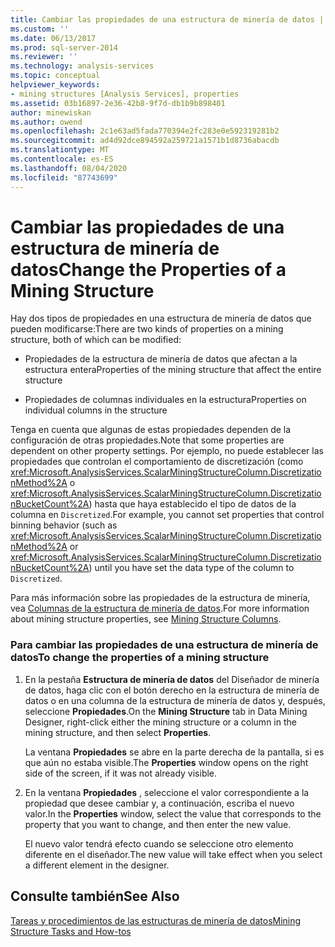 ```yaml
---
title: Cambiar las propiedades de una estructura de minería de datos | Microsoft Docs
ms.custom: ''
ms.date: 06/13/2017
ms.prod: sql-server-2014
ms.reviewer: ''
ms.technology: analysis-services
ms.topic: conceptual
helpviewer_keywords:
- mining structures [Analysis Services], properties
ms.assetid: 03b16897-2e36-42b8-9f7d-db1b9b898401
author: minewiskan
ms.author: owend
ms.openlocfilehash: 2c1e63ad5fada770394e2fc283e0e592319281b2
ms.sourcegitcommit: ad4d92dce894592a259721a1571b1d8736abacdb
ms.translationtype: MT
ms.contentlocale: es-ES
ms.lasthandoff: 08/04/2020
ms.locfileid: "87743699"
---
```

# <a name="change-the-properties-of-a-mining-structure"></a><span data-ttu-id="a737e-102">Cambiar las propiedades de una estructura de minería de datos</span><span class="sxs-lookup"><span data-stu-id="a737e-102">Change the Properties of a Mining Structure</span></span>
  <span data-ttu-id="a737e-103">Hay dos tipos de propiedades en una estructura de minería de datos que pueden modificarse:</span><span class="sxs-lookup"><span data-stu-id="a737e-103">There are two kinds of properties on a mining structure, both of which can be modified:</span></span>  
  
-   <span data-ttu-id="a737e-104">Propiedades de la estructura de minería de datos que afectan a la estructura entera</span><span class="sxs-lookup"><span data-stu-id="a737e-104">Properties of the mining structure that affect the entire structure</span></span>  
  
-   <span data-ttu-id="a737e-105">Propiedades de columnas individuales en la estructura</span><span class="sxs-lookup"><span data-stu-id="a737e-105">Properties on individual columns in the structure</span></span>  
  
 <span data-ttu-id="a737e-106">Tenga en cuenta que algunas de estas propiedades dependen de la configuración de otras propiedades.</span><span class="sxs-lookup"><span data-stu-id="a737e-106">Note that some properties are dependent on other property settings.</span></span> <span data-ttu-id="a737e-107">Por ejemplo, no puede establecer las propiedades que controlan el comportamiento de discretización (como <xref:Microsoft.AnalysisServices.ScalarMiningStructureColumn.DiscretizationMethod%2A> o <xref:Microsoft.AnalysisServices.ScalarMiningStructureColumn.DiscretizationBucketCount%2A>) hasta que haya establecido el tipo de datos de la columna en `Discretized`.</span><span class="sxs-lookup"><span data-stu-id="a737e-107">For example, you cannot set properties that control binning behavior (such as <xref:Microsoft.AnalysisServices.ScalarMiningStructureColumn.DiscretizationMethod%2A> or <xref:Microsoft.AnalysisServices.ScalarMiningStructureColumn.DiscretizationBucketCount%2A>) until you have set the data type of the column to `Discretized`.</span></span>  
  
 <span data-ttu-id="a737e-108">Para más información sobre las propiedades de la estructura de minería, vea [Columnas de la estructura de minería de datos](mining-structure-columns.md).</span><span class="sxs-lookup"><span data-stu-id="a737e-108">For more information about mining structure properties, see [Mining Structure Columns](mining-structure-columns.md).</span></span>  
  
### <a name="to-change-the-properties-of-a-mining-structure"></a><span data-ttu-id="a737e-109">Para cambiar las propiedades de una estructura de minería de datos</span><span class="sxs-lookup"><span data-stu-id="a737e-109">To change the properties of a mining structure</span></span>  
  
1.  <span data-ttu-id="a737e-110">En la pestaña **Estructura de minería de datos** del Diseñador de minería de datos, haga clic con el botón derecho en la estructura de minería de datos o en una columna de la estructura de minería de datos y, después, seleccione **Propiedades**.</span><span class="sxs-lookup"><span data-stu-id="a737e-110">On the **Mining Structure** tab in Data Mining Designer, right-click either the mining structure or a column in the mining structure, and then select **Properties**.</span></span>  
  
     <span data-ttu-id="a737e-111">La ventana **Propiedades** se abre en la parte derecha de la pantalla, si es que aún no estaba visible.</span><span class="sxs-lookup"><span data-stu-id="a737e-111">The **Properties** window opens on the right side of the screen, if it was not already visible.</span></span>  
  
2.  <span data-ttu-id="a737e-112">En la ventana **Propiedades** , seleccione el valor correspondiente a la propiedad que desee cambiar y, a continuación, escriba el nuevo valor.</span><span class="sxs-lookup"><span data-stu-id="a737e-112">In the **Properties** window, select the value that corresponds to the property that you want to change, and then enter the new value.</span></span>  
  
     <span data-ttu-id="a737e-113">El nuevo valor tendrá efecto cuando se seleccione otro elemento diferente en el diseñador.</span><span class="sxs-lookup"><span data-stu-id="a737e-113">The new value will take effect when you select a different element in the designer.</span></span>  
  
## <a name="see-also"></a><span data-ttu-id="a737e-114">Consulte también</span><span class="sxs-lookup"><span data-stu-id="a737e-114">See Also</span></span>  
 [<span data-ttu-id="a737e-115">Tareas y procedimientos de las estructuras de minería de datos</span><span class="sxs-lookup"><span data-stu-id="a737e-115">Mining Structure Tasks and How-tos</span></span>](mining-structure-tasks-and-how-tos.md)  
  
  
